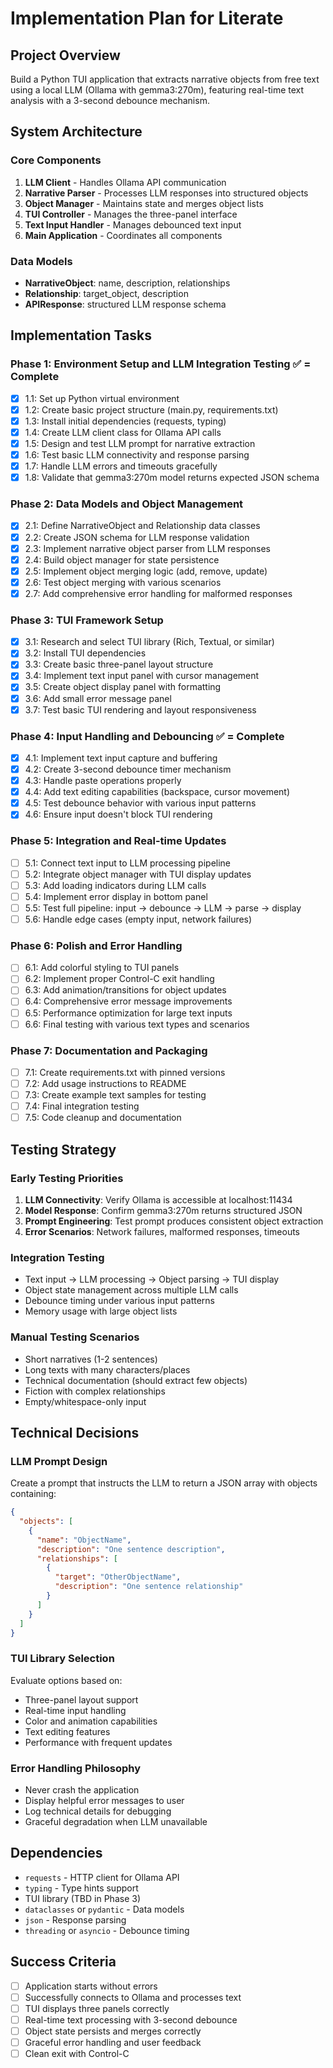 # Implementation Plan for Literate

## Project Overview
Build a Python TUI application that extracts narrative objects from free text using a local LLM (Ollama with gemma3:270m), featuring real-time text analysis with a 3-second debounce mechanism.

## System Architecture

### Core Components
1. **LLM Client** - Handles Ollama API communication
2. **Narrative Parser** - Processes LLM responses into structured objects
3. **Object Manager** - Maintains state and merges object lists
4. **TUI Controller** - Manages the three-panel interface
5. **Text Input Handler** - Manages debounced text input
6. **Main Application** - Coordinates all components

### Data Models
- **NarrativeObject**: name, description, relationships
- **Relationship**: target_object, description
- **APIResponse**: structured LLM response schema

## Implementation Tasks

### Phase 1: Environment Setup and LLM Integration Testing ✅ = Complete
- [x] 1.1: Set up Python virtual environment
- [x] 1.2: Create basic project structure (main.py, requirements.txt)
- [x] 1.3: Install initial dependencies (requests, typing)
- [x] 1.4: Create LLM client class for Ollama API calls
- [x] 1.5: Design and test LLM prompt for narrative extraction
- [x] 1.6: Test basic LLM connectivity and response parsing
- [x] 1.7: Handle LLM errors and timeouts gracefully
- [x] 1.8: Validate that gemma3:270m model returns expected JSON schema

### Phase 2: Data Models and Object Management
- [x] 2.1: Define NarrativeObject and Relationship data classes
- [x] 2.2: Create JSON schema for LLM response validation
- [x] 2.3: Implement narrative object parser from LLM responses
- [x] 2.4: Build object manager for state persistence
- [x] 2.5: Implement object merging logic (add, remove, update)
- [x] 2.6: Test object merging with various scenarios
- [x] 2.7: Add comprehensive error handling for malformed responses

### Phase 3: TUI Framework Setup
- [x] 3.1: Research and select TUI library (Rich, Textual, or similar)
- [x] 3.2: Install TUI dependencies
- [x] 3.3: Create basic three-panel layout structure
- [x] 3.4: Implement text input panel with cursor management
- [x] 3.5: Create object display panel with formatting
- [x] 3.6: Add small error message panel
- [x] 3.7: Test basic TUI rendering and layout responsiveness

### Phase 4: Input Handling and Debouncing ✅ = Complete
- [x] 4.1: Implement text input capture and buffering
- [x] 4.2: Create 3-second debounce timer mechanism
- [x] 4.3: Handle paste operations properly
- [x] 4.4: Add text editing capabilities (backspace, cursor movement)
- [x] 4.5: Test debounce behavior with various input patterns
- [x] 4.6: Ensure input doesn't block TUI rendering

### Phase 5: Integration and Real-time Updates
- [ ] 5.1: Connect text input to LLM processing pipeline
- [ ] 5.2: Integrate object manager with TUI display updates
- [ ] 5.3: Add loading indicators during LLM calls
- [ ] 5.4: Implement error display in bottom panel
- [ ] 5.5: Test full pipeline: input → debounce → LLM → parse → display
- [ ] 5.6: Handle edge cases (empty input, network failures)

### Phase 6: Polish and Error Handling
- [ ] 6.1: Add colorful styling to TUI panels
- [ ] 6.2: Implement proper Control-C exit handling
- [ ] 6.3: Add animation/transitions for object updates
- [ ] 6.4: Comprehensive error message improvements
- [ ] 6.5: Performance optimization for large text inputs
- [ ] 6.6: Final testing with various text types and scenarios

### Phase 7: Documentation and Packaging
- [ ] 7.1: Create requirements.txt with pinned versions
- [ ] 7.2: Add usage instructions to README
- [ ] 7.3: Create example text samples for testing
- [ ] 7.4: Final integration testing
- [ ] 7.5: Code cleanup and documentation

## Testing Strategy

### Early Testing Priorities
1. **LLM Connectivity**: Verify Ollama is accessible at localhost:11434
2. **Model Response**: Confirm gemma3:270m returns structured JSON
3. **Prompt Engineering**: Test prompt produces consistent object extraction
4. **Error Scenarios**: Network failures, malformed responses, timeouts

### Integration Testing
- Text input → LLM processing → Object parsing → TUI display
- Object state management across multiple LLM calls
- Debounce timing under various input patterns
- Memory usage with large object lists

### Manual Testing Scenarios
- Short narratives (1-2 sentences)
- Long texts with many characters/places
- Technical documentation (should extract few objects)
- Fiction with complex relationships
- Empty/whitespace-only input

## Technical Decisions

### LLM Prompt Design
Create a prompt that instructs the LLM to return a JSON array with objects containing:
```json
{
  "objects": [
    {
      "name": "ObjectName",
      "description": "One sentence description",
      "relationships": [
        {
          "target": "OtherObjectName", 
          "description": "One sentence relationship"
        }
      ]
    }
  ]
}
```

### TUI Library Selection
Evaluate options based on:
- Three-panel layout support
- Real-time input handling
- Color and animation capabilities
- Text editing features
- Performance with frequent updates

### Error Handling Philosophy
- Never crash the application
- Display helpful error messages to user
- Log technical details for debugging
- Graceful degradation when LLM unavailable

## Dependencies
- `requests` - HTTP client for Ollama API
- `typing` - Type hints support
- TUI library (TBD in Phase 3)
- `dataclasses` or `pydantic` - Data models
- `json` - Response parsing
- `threading` or `asyncio` - Debounce timing

## Success Criteria
- [ ] Application starts without errors
- [ ] Successfully connects to Ollama and processes text
- [ ] TUI displays three panels correctly
- [ ] Real-time text processing with 3-second debounce
- [ ] Object state persists and merges correctly
- [ ] Graceful error handling and user feedback
- [ ] Clean exit with Control-C